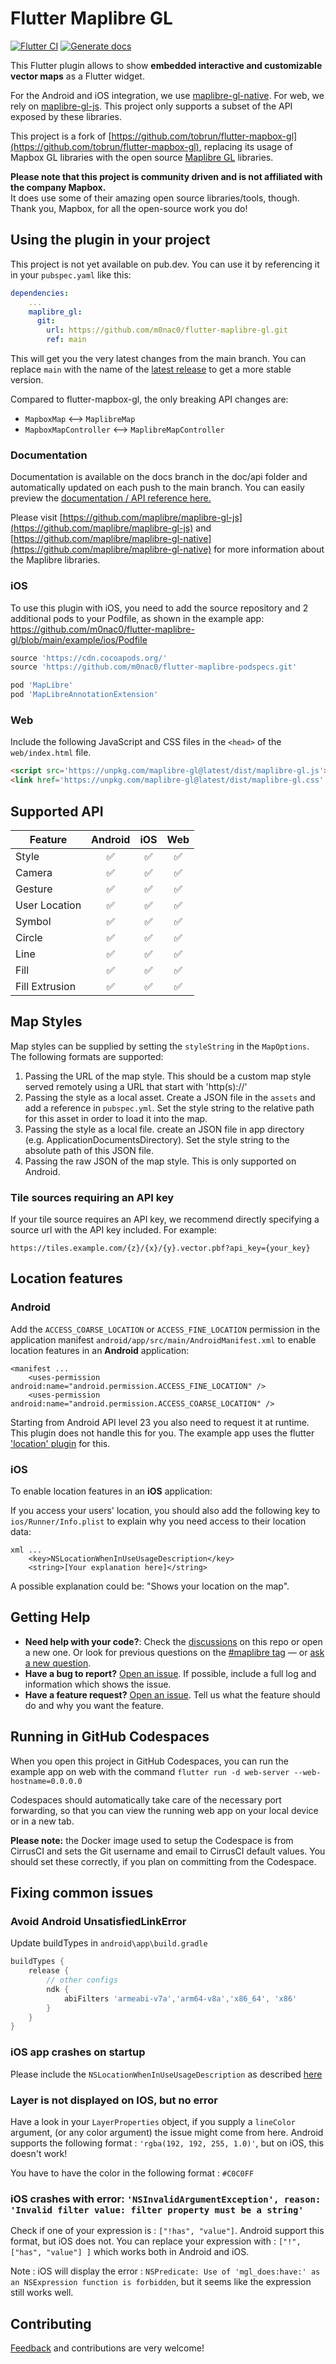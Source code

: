 # Flutter Maplibre GL
[![Flutter CI](https://github.com/m0nac0/flutter-maplibre-gl/actions/workflows/flutter_ci.yml/badge.svg)](https://github.com/m0nac0/flutter-maplibre-gl/actions/workflows/flutter_ci.yml)
[![Generate docs](https://github.com/m0nac0/flutter-maplibre-gl/actions/workflows/generate_docs.yml/badge.svg)](https://github.com/m0nac0/flutter-maplibre-gl/actions/workflows/generate_docs.yml)

This Flutter plugin allows to show **embedded interactive and customizable vector maps** as a Flutter widget. 

For the Android and iOS integration, we use [maplibre-gl-native](https://github.com/maplibre/maplibre-gl-native). For web, we rely on [maplibre-gl-js](https://github.com/maplibre/maplibre-gl-js). This project only supports a subset of the API exposed by these libraries. 


This project is a fork of [https://github.com/tobrun/flutter-mapbox-gl](https://github.com/tobrun/flutter-mapbox-gl), replacing its usage of Mapbox GL libraries with the open source [Maplibre GL](https://github.com/maplibre) libraries.

**Please note that this project is community driven and is not affiliated with the company Mapbox.** <br>
It does use some of their amazing open source libraries/tools, though. Thank you, Mapbox, for all the open-source work you do!


## Using the plugin in your project

This project is not yet available on pub.dev.
You can use it by referencing it in your `pubspec.yaml` like this:
```yaml
dependencies:
    ...
    maplibre_gl:
      git:
        url: https://github.com/m0nac0/flutter-maplibre-gl.git
        ref: main
```
This will get you the very latest changes from the main branch.
You can replace `main` with the name of the [latest release](https://github.com/m0nac0/flutter-maplibre-gl/releases)
to get a more stable version.



Compared to flutter-mapbox-gl, the only breaking API changes are: 
- `MapboxMap` <--> `MaplibreMap`
- `MapboxMapController` <--> `MaplibreMapController`


### Documentation
Documentation is available on the docs branch in the doc/api folder and automatically updated on each push to the main branch. You can easily preview the [documentation / API reference here.](https://htmlpreview.github.io/?https://github.com/m0nac0/flutter-maplibre-gl/blob/docs/doc/api/index.html)

Please visit [https://github.com/maplibre/maplibre-gl-js](https://github.com/maplibre/maplibre-gl-js) and [https://github.com/maplibre/maplibre-gl-native](https://github.com/maplibre/maplibre-gl-native) for more information about the Maplibre libraries.

### iOS
To use this plugin with iOS, you need to add the source repository and 2 additional pods to your Podfile, as shown in the example app: https://github.com/m0nac0/flutter-maplibre-gl/blob/main/example/ios/Podfile

```ruby
source 'https://cdn.cocoapods.org/'
source 'https://github.com/m0nac0/flutter-maplibre-podspecs.git'

pod 'MapLibre'
pod 'MapLibreAnnotationExtension'
```

### Web
Include the following JavaScript and CSS files in the `<head>` of the `web/index.html` file.

```html
<script src='https://unpkg.com/maplibre-gl@latest/dist/maplibre-gl.js'></script>
<link href='https://unpkg.com/maplibre-gl@latest/dist/maplibre-gl.css' rel='stylesheet' />
```

## Supported API

| Feature | Android | iOS | Web |
| ------ |:-:|:-:|:-:|
| Style | :white_check_mark:   | :white_check_mark: | :white_check_mark: |
| Camera | :white_check_mark:   | :white_check_mark: | :white_check_mark: |
| Gesture | :white_check_mark:   | :white_check_mark: | :white_check_mark: |
| User Location | :white_check_mark: | :white_check_mark: | :white_check_mark: |
| Symbol | :white_check_mark:   | :white_check_mark: | :white_check_mark: |
| Circle | :white_check_mark:   | :white_check_mark: | :white_check_mark: |
| Line | :white_check_mark:   | :white_check_mark: | :white_check_mark: |
| Fill | :white_check_mark:   | :white_check_mark: | :white_check_mark: |
| Fill Extrusion | :white_check_mark:   | :white_check_mark: | :white_check_mark: |


## Map Styles

Map styles can be supplied by setting the `styleString` in the `MapOptions`. The following formats are supported:

1. Passing the URL of the map style. This should be a custom map style served remotely using a URL that start with 'http(s)://'
2. Passing the style as a local asset. Create a JSON file in the `assets` and add a reference in `pubspec.yml`. Set the style string to the relative path for this asset in order to load it into the map.
3. Passing the style as a local file. create an JSON file in app directory (e.g. ApplicationDocumentsDirectory). Set the style string to the absolute path of this JSON file.
4. Passing the raw JSON of the map style. This is only supported on Android.  

### Tile sources requiring an API key
If your tile source requires an API key, we recommend directly specifying a source url with the API key included.
For example:

 `https://tiles.example.com/{z}/{x}/{y}.vector.pbf?api_key={your_key}`



## Location features
### Android
Add the `ACCESS_COARSE_LOCATION` or `ACCESS_FINE_LOCATION` permission in the application manifest `android/app/src/main/AndroidManifest.xml` to enable location features in an **Android** application:
```
<manifest ...
    <uses-permission android:name="android.permission.ACCESS_FINE_LOCATION" />
    <uses-permission android:name="android.permission.ACCESS_COARSE_LOCATION" />
```

Starting from Android API level 23 you also need to request it at runtime. This plugin does not handle this for you. The example app uses the flutter ['location' plugin](https://pub.dev/packages/location) for this.

### iOS
To enable location features in an **iOS** application:

If you access your users' location, you should also add the following key to `ios/Runner/Info.plist` to explain why you need access to their location data:

```
xml ...
    <key>NSLocationWhenInUseUsageDescription</key>
    <string>[Your explanation here]</string>
```

A possible explanation could be: "Shows your location on the map".

## Getting Help

- **Need help with your code?**: Check the [discussions](https://github.com/m0nac0/flutter-maplibre-gl/discussions) on this repo or open a new one. 
 Or look for previous questions on the [#maplibre tag](https://stackoverflow.com/questions/tagged/maplibre) — or [ask a new question](https://stackoverflow.com/questions/tagged/maplibre).
- **Have a bug to report?** [Open an issue](https://github.com/m0nac0/flutter-maplibre-gl/issues/new). If possible, include a full log and information which shows the issue.
- **Have a feature request?** [Open an issue](https://github.com/m0nac0/flutter-maplibre-gl/issues/new). Tell us what the feature should do and why you want the feature.

## Running in GitHub Codespaces
When you open this project in GitHub Codespaces, you can run the example app on web with the command `flutter run -d web-server --web-hostname=0.0.0.0`

Codespaces should automatically take care of the necessary port forwarding, so that you can view the running web app on your local device or in a new tab.

**Please note:** the Docker image used to setup the Codespace is from CirrusCI and sets the Git username and email to CirrusCI default values. You should set these correctly, 
if you plan on committing from the Codespace.


## Fixing common issues
### Avoid Android UnsatisfiedLinkError

Update buildTypes in `android\app\build.gradle`

```gradle
buildTypes {
    release {
        // other configs
        ndk {
            abiFilters 'armeabi-v7a','arm64-v8a','x86_64', 'x86'
        }
    }
}
```

### iOS app crashes on startup

Please include the `NSLocationWhenInUseUsageDescription` as described [here](#location-features)

### Layer is not displayed on IOS, but no error

Have a look in your `LayerProperties` object, if you supply a `lineColor` argument, (or any color argument) the issue might come from here.
Android supports the following format : `'rgba(192, 192, 255, 1.0)'`,  but on iOS, this doesn't work! 

You have to have the color in the following format : `#C0C0FF` 

### iOS crashes with error: `'NSInvalidArgumentException', reason: 'Invalid filter value: filter property must be a string'`
Check if one of your expression is : `["!has", "value"]`. Android support this format, but iOS does not.
You can replace your expression with :   `["!",["has", "value"] ]` which works both in Android and iOS.

Note : iOS will display the error : `NSPredicate: Use of 'mgl_does:have:' as an NSExpression function is forbidden`, but it seems like the expression still works well.

## Contributing


[Feedback](https://github.com/m0nac0/flutter-maplibre-gl/issues) and contributions are very welcome!
